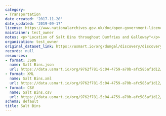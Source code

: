 ```yaml
---
category:
- Transportation
date_created: '2017-11-20'
date_updated: '2019-09-17'
license: https://www.nationalarchives.gov.uk/doc/open-government-licence/version/3/
maintainer: test_owner
notes: <p>"Location of Salt Bins throughout Dumfries and Galloway"</p>
organization: test_owner
original_dataset_link: https://usmart.io/org/dumgal/discovery/discovery-view-detail/be48ea86-9fb5-4b22-b948-97b8cbeeb64b
records: null
resources:
- format: JSON
  name: Salt Bins.json
  url: https://data.usmart.io/org/9762f781-5c04-4759-a70b-afc585af1d12/resource?resourceGUID=49bbcb0f-9c56-4308-a970-3e27da4d4489
- format: XML
  name: Salt Bins.xml
  url: https://data.usmart.io/org/9762f781-5c04-4759-a70b-afc585af1d12/resource?resourceGUID=0ab0deb1-b686-47b6-b18c-1a40280ae76d
- format: CSV
  name: Salt Bins.csv
  url: https://data.usmart.io/org/9762f781-5c04-4759-a70b-afc585af1d12/resource?resourceGUID=54428067-660c-4e13-af89-b65cdfbd9ee6
schema: default
title: Salt Bins
---
```

